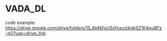 # VADA_DL
code example: 
https://drive.google.com/drive/folders/1S_6pNXsUSsYsxuizkqbSZ1KAouBFz-qO?usp=drive_link
